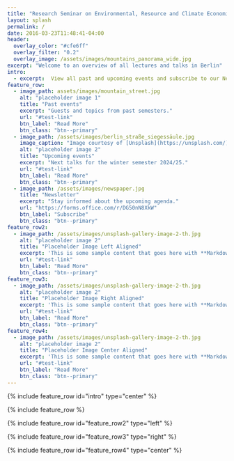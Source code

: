 ```yaml
---
title: "Research Seminar on Environmental, Resource and Climate Economics (RSERC)"
layout: splash
permalink: /
date: 2016-03-23T11:48:41-04:00
header:
  overlay_color: "#cfe6ff"
  overlay_filter: "0.2"
  overlay_image: /assets/images/mountains_panorama_wide.jpg
excerpt: "Welcome to an overview of all lectures and talks in Berlin"
intro: 
  - excerpt:  View all past and upcoming events and subscribe to our Newsletter #'Nullam suscipit et nam, tellus velit pellentesque at malesuada, enim eaque. Quis nulla, netus tempor in diam gravida tincidunt, *proin faucibus* voluptate felis id sollicitudin. Centered with `type="center"`'
feature_row:
  - image_path: assets/images/mountain_street.jpg
    alt: "placeholder image 1"
    title: "Past events"
    excerpt: "Guests and topics from past semesters."
    url: "#test-link"
    btn_label: "Read More"
    btn_class: "btn--primary"
  - image_path: /assets/images/berlin_straße_siegessäule.jpg
    image_caption: "Image courtesy of [Unsplash](https://unsplash.com/)"
    alt: "placeholder image 2"
    title: "Upcoming events"
    excerpt: "Next talks for the winter semester 2024/25."
    url: "#test-link"
    btn_label: "Read More"
    btn_class: "btn--primary"
  - image_path: /assets/images/newspaper.jpg
    title: "Newsletter"
    excerpt: "Stay informed about the upcoming agenda."
    url: "https://forms.office.com/r/DG50nN8XkW"
    btn_label: "Subscribe"
    btn_class: "btn--primary"
feature_row2:
  - image_path: /assets/images/unsplash-gallery-image-2-th.jpg
    alt: "placeholder image 2"
    title: "Placeholder Image Left Aligned"
    excerpt: 'This is some sample content that goes here with **Markdown** formatting. Left aligned with `type="left"`'
    url: "#test-link"
    btn_label: "Read More"
    btn_class: "btn--primary"
feature_row3:
  - image_path: /assets/images/unsplash-gallery-image-2-th.jpg
    alt: "placeholder image 2"
    title: "Placeholder Image Right Aligned"
    excerpt: 'This is some sample content that goes here with **Markdown** formatting. Right aligned with `type="right"`'
    url: "#test-link"
    btn_label: "Read More"
    btn_class: "btn--primary"
feature_row4:
  - image_path: /assets/images/unsplash-gallery-image-2-th.jpg
    alt: "placeholder image 2"
    title: "Placeholder Image Center Aligned"
    excerpt: 'This is some sample content that goes here with **Markdown** formatting. Centered with `type="center"`'
    url: "#test-link"
    btn_label: "Read More"
    btn_class: "btn--primary"
---
```



{% include feature_row id="intro" type="center" %}

{% include feature_row %}

{% include feature_row id="feature_row2" type="left" %}

{% include feature_row id="feature_row3" type="right" %}

{% include feature_row id="feature_row4" type="center" %}